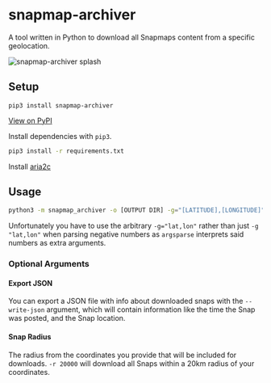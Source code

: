 # snapmap-archiver

A tool written in Python to download all Snapmaps content from a specific geolocation.

![snapmap-archiver splash](/.github/img/Splash.png)

## Setup

`pip3 install snapmap-archiver`

[View on PyPI](https://pypi.org/project/snapmap-archiver/)

Install dependencies with `pip3`.

```sh
pip3 install -r requirements.txt
```

Install [aria2c](http://aria2.github.io/)

## Usage

```sh
python3 -m snapmap_archiver -o [OUTPUT DIR] -g="[LATITUDE],[LONGITUDE]"
```

Unfortunately you have to use the arbitrary `-g="lat,lon"` rather than just `-g "lat,lon"` when parsing negative numbers as `argsparse` interprets said numbers as extra arguments.

### Optional Arguments

#### Export JSON

You can export a JSON file with info about downloaded snaps with the `--write-json` argument, which will contain information like the time the Snap was posted, and the Snap location.

#### Snap Radius

The radius from the coordinates you provide that will be included for downloads. `-r 20000` will download all Snaps within a 20km radius of your coordinates.